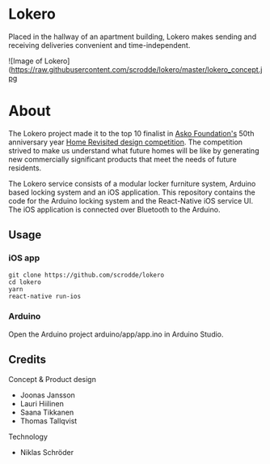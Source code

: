 Lokero
======================

Placed in the hallway of an apartment building, Lokero makes sending and receiving deliveries convenient and time-independent.

![Image of Lokero](https://raw.githubusercontent.com/scrodde/lokero/master/lokero_concept.jpg

About
======================

 The Lokero project made it to the top 10 finalist in [Asko Foundation's](http://askonsaatio.fi/) 50th anniversary year [Home Revisited design competition](http://askonsaatio.fi/homerevisited/). The competition strived to make us understand what future homes will be like by generating new commercially significant products that meet the needs of future residents.

The Lokero service consists of a modular locker furniture system, Arduino based locking system and an iOS application. This repository contains the code for the Arduino locking system and the React-Native iOS service UI. The iOS application is connected over Bluetooth to the Arduino.

## Usage

### iOS app
```
git clone https://github.com/scrodde/lokero
cd lokero
yarn
react-native run-ios
```

### Arduino

Open the Arduino project arduino/app/app.ino in Arduino Studio.

## Credits

Concept & Product design
* Joonas Jansson
* Lauri Hiilinen
* Saana Tikkanen
* Thomas Tallqvist

Technology
* Niklas Schröder
